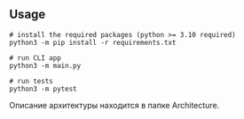 ## Usage 
```
# install the required packages (python >= 3.10 required)
python3 -m pip install -r requirements.txt

# run CLI app 
python3 -m main.py

# run tests
python3 -m pytest
```
Описание архитектуры находится в папке Architecture.
